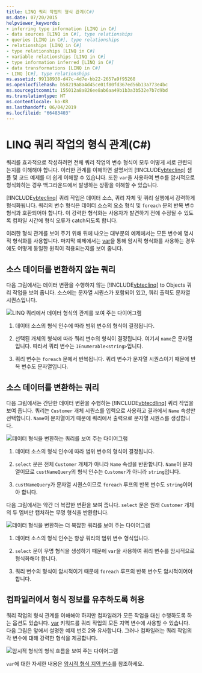 ```yaml
---
title: LINQ 쿼리 작업의 형식 관계(C#)
ms.date: 07/20/2015
helpviewer_keywords:
- inferring type information [LINQ in C#]
- data sources [LINQ in C#], type relationships
- queries [LINQ in C#], type relationships
- relationships [LINQ in C#]
- type relationships [LINQ in C#]
- variable relationships [LINQ in C#]
- type information inferred [LINQ in C#]
- data transformations [LINQ in C#]
- LINQ [C#], type relationships
ms.assetid: 99118938-d47c-4d7e-bb22-2657a9f95268
ms.openlocfilehash: b58219a8a4d45ce01f80fd367ed56b13a773e4bc
ms.sourcegitcommit: 155012a8a826ee8ab6aa49b1b3a3b532e7b7d9bd
ms.translationtype: HT
ms.contentlocale: ko-KR
ms.lasthandoff: 06/04/2019
ms.locfileid: "66483403"
---
```

# <a name="type-relationships-in-linq-query-operations-c"></a>LINQ 쿼리 작업의 형식 관계(C#)
쿼리를 효과적으로 작성하려면 전체 쿼리 작업의 변수 형식이 모두 어떻게 서로 관련되는지를 이해해야 합니다. 이러한 관계를 이해하면 설명서의 [!INCLUDE[vbteclinq](~/includes/vbteclinq-md.md)] 샘플 및 코드 예제를 더 쉽게 이해할 수 있습니다. 또한 `var`을 사용하여 변수를 암시적으로 형식화하는 경우 백그라운드에서 발생하는 상황을 이해할 수 있습니다.  
  
 [!INCLUDE[vbteclinq](~/includes/vbteclinq-md.md)] 쿼리 작업은 데이터 소스, 쿼리 자체 및 쿼리 실행에서 강력하게 형식화됩니다. 쿼리의 변수 형식은 데이터 소스의 요소 형식 및 `foreach` 문의 반복 변수 형식과 호환되어야 합니다. 이 강력한 형식화는 사용자가 발견하기 전에 수정될 수 있도록 컴파일 시간에 형식 오류가 catch되도록 합니다.  
  
 이러한 형식 관계를 보여 주기 위해 뒤에 나오는 대부분의 예제에서는 모든 변수에 명시적 형식화를 사용합니다. 마지막 예제에서는 [var](../../../../csharp/language-reference/keywords/var.md)을 통해 암시적 형식화를 사용하는 경우에도 어떻게 동일한 원칙이 적용되는지를 보여 줍니다.  
  
## <a name="queries-that-do-not-transform-the-source-data"></a>소스 데이터를 변환하지 않는 쿼리  
 다음 그림에서는 데이터 변환을 수행하지 않는 [!INCLUDE[vbteclinq](~/includes/vbteclinq-md.md)] to Objects 쿼리 작업을 보여 줍니다. 소스에는 문자열 시퀀스가 포함되어 있고, 쿼리 출력도 문자열 시퀀스입니다.  
  
 ![LINQ 쿼리에서 데이터 형식의 관계를 보여 주는 다이어그램](./media/type-relationships-in-linq-query-operations/linq-query-data-type-relation.png)  
  
1. 데이터 소스의 형식 인수에 따라 범위 변수의 형식이 결정됩니다.  
  
2. 선택된 개체의 형식에 따라 쿼리 변수의 형식이 결정됩니다. 여기서 `name`은 문자열입니다. 따라서 쿼리 변수는 `IEnumerable<string>`입니다.  
  
3. 쿼리 변수는 `foreach` 문에서 반복됩니다. 쿼리 변수가 문자열 시퀀스이기 때문에 반복 변수도 문자열입니다.  
  
## <a name="queries-that-transform-the-source-data"></a>소스 데이터를 변환하는 쿼리  
 다음 그림에서는 간단한 데이터 변환을 수행하는 [!INCLUDE[vbtecdlinq](~/includes/vbtecdlinq-md.md)] 쿼리 작업을 보여 줍니다. 쿼리는 `Customer` 개체 시퀀스를 입력으로 사용하고 결과에서 `Name` 속성만 선택합니다. `Name`이 문자열이기 때문에 쿼리에서 출력으로 문자열 시퀀스를 생성합니다.  
  
 ![데이터 형식을 변환하는 쿼리를 보여 주는 다이어그램](./media/type-relationships-in-linq-query-operations/linq-query-transform-data-type.png)  
  
1. 데이터 소스의 형식 인수에 따라 범위 변수의 형식이 결정됩니다.  
  
2. `select` 문은 전체 `Customer` 개체가 아니라 `Name` 속성을 반환합니다. `Name`이 문자열이므로 `custNameQuery`의 형식 인수는 `Customer`가 아니라 `string`입니다.  
  
3. `custNameQuery`가 문자열 시퀀스이므로 `foreach` 루프의 반복 변수도 `string`이어야 합니다.  
  
 다음 그림에서는 약간 더 복잡한 변환을 보여 줍니다. `select` 문은 원래 `Customer` 개체의 두 멤버만 캡처하는 무명 형식을 반환합니다.  
  
 ![데이터 형식을 변환하는 더 복잡한 쿼리를 보여 주는 다이어그램](./media/type-relationships-in-linq-query-operations/linq-complex-query-transform-data-type.png)  
  
1. 데이터 소스의 형식 인수는 항상 쿼리의 범위 변수 형식입니다.  
  
2. `select` 문이 무명 형식을 생성하기 때문에 `var`을 사용하여 쿼리 변수를 암시적으로 형식화해야 합니다.  
  
3. 쿼리 변수의 형식이 암시적이기 때문에 `foreach` 루프의 반복 변수도 암시적이어야 합니다.  
  
## <a name="letting-the-compiler-infer-type-information"></a>컴파일러에서 형식 정보를 유추하도록 허용  
 쿼리 작업의 형식 관계를 이해해야 하지만 컴파일러가 모든 작업을 대신 수행하도록 하는 옵션도 있습니다. [var](../../../../csharp/language-reference/keywords/var.md) 키워드를 쿼리 작업의 모든 지역 변수에 사용할 수 있습니다. 다음 그림은 앞에서 설명한 예제 번호 2와 유사합니다. 그러나 컴파일러는 쿼리 작업의 각 변수에 대해 강력한 형식을 제공합니다.  
  
 ![암시적 형식의 형식 흐름을 보여 주는 다이어그램](./media/type-relationships-in-linq-query-operations/linq-type-flow-implicit-typing.png)  
  
 `var`에 대한 자세한 내용은 [암시적 형식 지역 변수](../../../../csharp/programming-guide/classes-and-structs/implicitly-typed-local-variables.md)를 참조하세요.  
